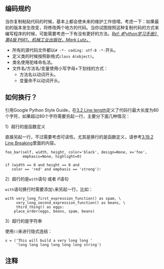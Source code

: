 ## 编码规约

当你复制粘贴代码的时候，基本上都会使未来的维护工作倍增。考虑一下：如果最初的版本发生改变，将修改两个地方的代码。当你试图按照这种复制代码的方式来编写程序的时候，可能需要考虑一下有没有更好的方法。[*Ref: 《Python学习手册》第4版 P661，机械工业出版社，Mark Lutz。*]()


- 所有的源代码文件都以`# -*- coding: utf-8 -*-`开头。
- 定义类的时候按照新格式`class A(object)`。
- 类名使用驼峰命名法。
- 文件名/方法名/变量使用小写字母+下划线的方式：
  - 方法名以动词开头。
  - 变量命不以动词开头。

## 如何换行？

引用Google Python Style Guide，在[3.2 Line length](https://google.github.io/styleguide/pyguide.html#32-line-length)定义了代码行最大长度为80个字符，如果超过80个字符需要另起一行，主要分下面几种情况：

1）超行的是函数定义

直接另起一行，不过需要考虑可读性。尤其是换行的是函数定义，请参考[3.19.2 Line Breaking](https://google.github.io/styleguide/pyguide.html#3192-line-breaking)里面的内容。

```
foo_bar(self, width, height, color='black', design=None, x='foo',
        emphasis=None, highlight=0)

if (width == 0 and height == 0 and
   color == 'red' and emphasis == 'strong'):
```

2）超行的是`with`语句 或者 if语句

`with`语句换行时需要添加`\`来另起一行，比如：

```
with very_long_first_expression_function() as spam, \
     very_long_second_expression_function() as beans, \
     third_thing() as eggs:
    place_order(eggs, beans, spam, beans)
```

3）超行的是字符串

使用`()`来进行隐式连结：

```
x = ('This will build a very long long '
     'long long long long long long string')
```

## 注释

